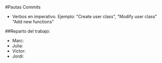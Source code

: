 #Pautas
Commits
- Verbos en imperativo. Ejemplo: "Create user class", "Modify user class" "Add new functions"

##Reparto del trabajo:
- Marc:
- Julia:
- Victor:
- Jordi:
